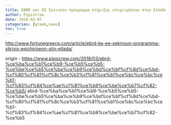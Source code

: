 ```yaml
---
title: EBRD και ΕΕ ξεκινούν πρόγραμμα στήριξης επιχειρήσεων στην Ελλάδα
author: PipisCrew
date: 2018-03-07
categories: [greek,news]
toc: true
---
```


http://www.fortunegreece.com/article/ebrd-ke-ee-xekinoun-programma-stirixis-epichiriseon-stin-ellada/

origin - https://www.pipiscrew.com/2018/03/ebrd-%ce%ba%ce%b1%ce%b9-%ce%b5%ce%b5-%ce%be%ce%b5%ce%ba%ce%b9%ce%bd%ce%bf%cf%8d%ce%bd-%cf%80%cf%81%cf%8c%ce%b3%cf%81%ce%b1%ce%bc%ce%bc%ce%b1-%cf%83%cf%84%ce%ae%cf%81%ce%b9%ce%be%ce%b7%cf%82-%ce%b5/ ebrd-%ce%ba%ce%b1%ce%b9-%ce%b5%ce%b5-%ce%be%ce%b5%ce%ba%ce%b9%ce%bd%ce%bf%cf%8d%ce%bd-%cf%80%cf%81%cf%8c%ce%b3%cf%81%ce%b1%ce%bc%ce%bc%ce%b1-%cf%83%cf%84%ce%ae%cf%81%ce%b9%ce%be%ce%b7%cf%82-%ce%b5
